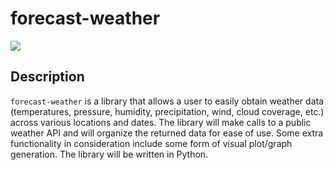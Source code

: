 
# forecast-weather

[![](https://img.shields.io/badge/project-link-green)](https://github.com/e7kim/forecast-weather)

## Description
`forecast-weather` is a library that allows a user to easily obtain weather data (temperatures, pressure, humidity, precipitation, wind, cloud coverage, etc.) across various locations and dates. The library will make calls to a public weather API and will organize the returned data for ease of use. Some extra functionality in consideration include some form of visual plot/graph generation. The library will be written in Python.